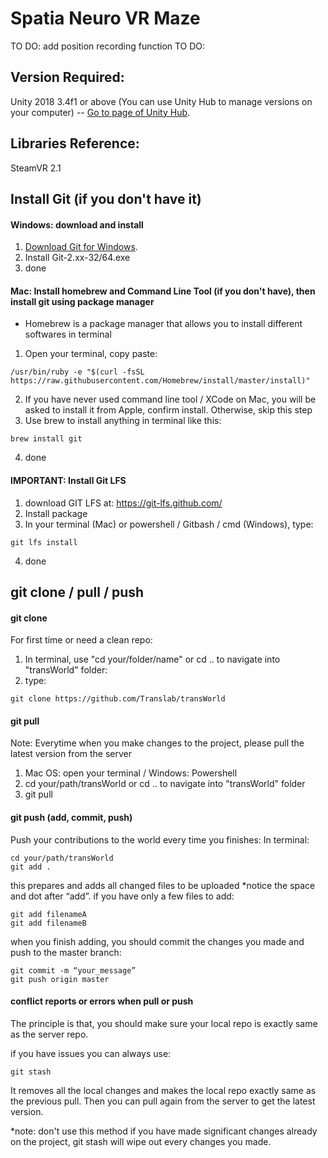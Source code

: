 # Spatia Neuro VR Maze
TO DO: add position recording function
TO DO:

## Version Required:
Unity 2018 3.4f1 or above
(You can use Unity Hub to manage versions on your computer) -- [Go to page of Unity Hub](https://store.unity.com/download?ref=personal).

## Libraries Reference:
SteamVR 2.1

## Install Git (if you don't have it)
#### Windows: download and install
1. [Download Git for Windows](https://git-scm.com/downloads/win).
2. Install Git-2.xx-32/64.exe
3. done

#### Mac: Install homebrew and Command Line Tool (if you don't have), then install git using package manager
- Homebrew is a package manager that allows you to install different softwares in terminal
1. Open your terminal, copy paste:
```shell
/usr/bin/ruby -e "$(curl -fsSL https://raw.githubusercontent.com/Homebrew/install/master/install)"
```
2. If you have never used command line tool / XCode on Mac, you will be asked to install it from Apple, confirm install. Otherwise, skip this step
3. Use brew to install anything in terminal like this:
```shell
brew install git
```
4. done

#### IMPORTANT: Install Git LFS 
1. download GIT LFS at: https://git-lfs.github.com/
2. Install package
3. In your terminal (Mac) or powershell / Gitbash / cmd (Windows), type:
```shell
git lfs install
```
4. done

## git clone / pull / push
#### git clone
For first time or need a clean repo:
1. In terminal, use "cd your/folder/name" or cd .. to navigate into "transWorld" folder:
2. type:
```shell
git clone https://github.com/Translab/transWorld
```

#### git pull
Note: Everytime when you make changes to the project, please pull the latest version from the server
1. Mac OS: open your terminal / Windows: Powershell
2. cd your/path/transWorld or cd .. to navigate into "transWorld" folder
3. git pull 


#### git push (add, commit, push)
Push your contributions to the world every time you finishes:
In terminal:
```shell
cd your/path/transWorld
git add .  
```
this prepares and adds all changed files to be uploaded *notice the space and dot after “add”.
if you have only a few files to add:
```shell
git add filenameA
git add filenameB
```
when you finish adding, you should commit the changes you made and push to the master branch:
```shell
git commit -m “your_message”
git push origin master
```

#### conflict reports or errors when pull or push
The principle is that, you should make sure your local repo is exactly same as the server repo.

if you have issues
you can always use:
```shell
git stash
```
It removes all the local changes and makes the local repo exactly same as the previous pull. Then you can pull again from the server to get the latest version. 

*note: don't use this method if you have made significant changes already on the project, git stash will wipe out every changes you made.


